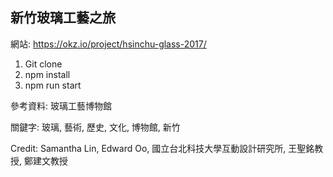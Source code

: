 ## 新竹玻璃工藝之旅

網站: https://okz.io/project/hsinchu-glass-2017/

1. Git clone 
2. npm install
3. npm run start 

參考資料: 玻璃工藝博物館

關鍵字: 玻璃, 藝術, 歷史, 文化, 博物館, 新竹

Credit: Samantha Lin, Edward Oo, 國立台北科技大學互動設計研究所, 王聖銘教授, 鄭建文教授